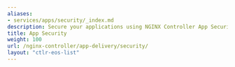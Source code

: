 ```yaml
---
aliases:
- services/apps/security/_index.md
description: Secure your applications using NGINX Controller App Security
title: App Security
weight: 100
url: /nginx-controller/app-delivery/security/
layout: "ctlr-eos-list"
---
```

